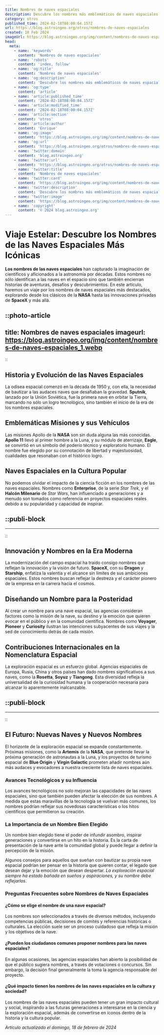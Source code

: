 ```yaml
---
title: Nombres de naves espaciales
description: Descubre los nombres más emblemáticos de naves espaciales y su significado. Explora historias y datos fascinantes del viaje espacial.
category: otros
published_time: 2024-02-18T08:00:04.157Z
url: https://blog.astroingeo.org/otros/nombres-de-naves-espaciales
created: 18 Feb 2024
imageUrl: https://blog.astroingeo.org/img/content/nombres-de-naves-espaciales_1.webp
head:
  meta:
    - name: 'keywords'
      content: 'Nombres de naves espaciales'
    - name: 'robots'
      content: 'index, follow'
    - name: 'og:title'
      content: 'Nombres de naves espaciales'
    - name: 'og:description'
      content: 'Descubre los nombres más emblemáticos de naves espaciales y su significado. Explora historias y datos fascinantes del viaje espacial.'
    - name: 'og:type'
      content: 'article'
    - name: 'article:published_time'
      content: '2024-02-18T08:00:04.157Z'
    - name: 'article:modified_time'
      content: '2024-02-18T08:00:04.157Z'
    - name: 'article:section'
      content: 'otros'
    - name: 'article:author'
      content: 'Enrique'
    - name: 'og:image'
      content: 'https://blog.astroingeo.org/img/content/nombres-de-naves-espaciales_1.webp'
    - name: 'og:url'
      content: 'https://blog.astroingeo.org/otros/nombres-de-naves-espaciales'
    - name: 'twitter:domain'
      content: 'blog.astroingeo.org'
    - name: 'twitter:url'
      content: 'https://blog.astroingeo.org/otros/nombres-de-naves-espaciales'
    - name: 'twitter:title'
      content: 'Nombres de naves espaciales'
    - name: 'twitter:card'
      content: 'https://blog.astroingeo.org/img/content/nombres-de-naves-espaciales_1.webp'
    - name: 'twitter:description'
      content: 'Descubre los nombres más emblemáticos de naves espaciales y su significado. Explora historias y datos fascinantes del viaje espacial.'
    - name: 'twitter:image'
      content: 'https://blog.astroingeo.org/img/content/nombres-de-naves-espaciales_1.webp'
    - name: 'copyright'
      content: '© 2024 blog.astroingeo.org'
---
```

# Viaje Estelar: Descubre los Nombres de las Naves Espaciales Más Icónicas

**Los nombres de las naves espaciales** han capturado la imaginación de científicos y aficionados a la astronomía por décadas. Estos nombres no sólo identifican a las naves en el espacio sino que también encierran historias de aventuras, desafíos y descubrimientos. En este artículo, haremos un viaje por los nombres de naves espaciales más destacados, explorando desde los clásicos de la **NASA** hasta las innovaciones privadas de **SpaceX** y más allá.


::photo-article
---
title: Nombres de naves espaciales
imageurl: https://blog.astroingeo.org/img/content/nombres-de-naves-espaciales_1.webp
---
::



## Historia y Evolución de las Naves Espaciales

La odisea espacial comenzó en la década de 1950 y, con ella, la necesidad de bautizar a las audaces naves que desafiaban la gravedad. **Sputnik**, lanzado por la Unión Soviética, fue la primera nave en orbitar la Tierra, marcando no sólo un logro tecnológico, sino también el inicio de la era de los nombres espaciales.

## Emblemáticas Misiones y sus Vehículos

Las misiones Apollo de la **NASA** son sin duda alguna las más conocidas. **Apollo 11** llevó al primer hombre a la Luna, y su módulo de aterrizaje, **Eagle**, se convirtió en un símbolo del poderío técnico y exploratorio humano. El nombre fue elegido por su connotación de libertad y majestuosidad, cualidades que resonaban con el histórico logro.

## Naves Espaciales en la Cultura Popular

No podemos olvidar el impacto de la ciencia ficción en los nombres de las naves espaciales. Nombres como **Enterprise**, de la serie *Star Trek*, y el **Halcón Milenario** de *Star Wars*, han influenciado a generaciones y a menudo son tomados como referencia en proyectos espaciales reales debido a su popularidad y capacidad de inspirar.


  ::publi-block
  ---
  ---
  ::
  
  

## Innovación y Nombres en la Era Moderna

La modernización del campo espacial ha traído consigo nombres que reflejan la innovación y la visión de futuro. **SpaceX**, con su **Dragon** y **Starship**, enfatiza la valentía y el alcance sin límites de sus ambiciones espaciales. Estos nombres buscan reflejar la destreza y el carácter pionero de la empresa en la carrera hacia el cosmos.

## Diseñando un Nombre para la Posteridad

Al crear un nombre para una nave espacial, las agencias consideran factores como la misión de la nave, su destino y la emoción que quieren evocar en el público y en la comunidad científica. Nombres como **Voyager**, **Pioneer** y **Curiosity** ilustran las intenciones subyacentes de sus viajes y la sed de conocimiento detrás de cada misión.

## Contribuciones Internacionales en la Nomenclatura Espacial

La exploración espacial es un esfuerzo global. Agencias espaciales de Europa, Rusia, China y otros países han dado nombres significativos a sus naves, como la **Rosetta**, **Soyuz** y **Tiangong**. Esta diversidad refleja la universalidad de la curiosidad humana y la cooperación necesaria para alcanzar lo aparentemente inalcanzable.


  ::publi-block
  ---
  ---
  ::
  
  

## El Futuro: Nuevas Naves y Nuevos Nombres

El horizonte de la exploración espacial se expande constantemente. Próximas misiones, como la **Artemis** de la **NASA**, que pretende llevar la próxima generación de astronautas a la Luna, y los proyectos de turismo espacial de **Blue Origin** y **Virgin Galactic** prometen añadir nombres aún más audaces y evocadores a nuestra creciente lista de naves espaciales.

### Avances Tecnológicos y su Influencia

Los avances tecnológicos no solo mejoran las capacidades de las naves espaciales, sino que también pueden afectar la elección de sus nombres. A medida que estas maravillas de la tecnología se vuelvan más comunes, los nombres podrían reflejar sus novedosas características o los hitos científicos que permitieron su creación.

### La Importancia de un Nombre Bien Elegido

Un nombre bien elegido tiene el poder de infundir asombro, inspirar generaciones y convertirse en un hito en la historia. Es la carta de presentación de la nave ante la comunidad global y puede llegar a definir la percepción de la misión.

Algunos consejos para aquellos que sueñan con bautizar su propia nave espacial podrían ser pensar en la historia que quieren contar, el legado que desean dejar y la emoción que desean despertar. *La exploración espacial siempre ha estado bañada en sueños y aspiraciones, y su nombre debe reflejarlos*.

### Preguntas Frecuentes sobre Nombres de Naves Espaciales

#### ¿Cómo se elige el nombre de una nave espacial?

Los nombres son seleccionados a través de diversos métodos, incluyendo competencias públicas, decisiones de comités y referencias históricas o culturales. La elección suele ser un proceso cuidadoso que refleja la misión y los objetivos de la nave. 

#### ¿Pueden los ciudadanos comunes proponer nombres para las naves espaciales?

En algunas ocasiones, las agencias espaciales han abierto la posibilidad de que el público sugiera nombres, a través de votaciones o concursos. Sin embargo, la decisión final generalmente la toma la agencia responsable del proyecto.

#### ¿Qué impacto tienen los nombres de las naves espaciales en la cultura y sociedad?

Los nombres de las naves espaciales pueden tener un gran impacto cultural y social, inspirando a las futuras generaciones a interesarse en la ciencia y la exploración espacial, además de convertirse en íconos dentro de la historia y la cultura popular.

_Artículo actualizado el domingo, 18 de febrero de 2024_